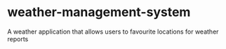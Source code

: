 # weather-management-system
A weather application that allows users to favourite locations for weather reports
